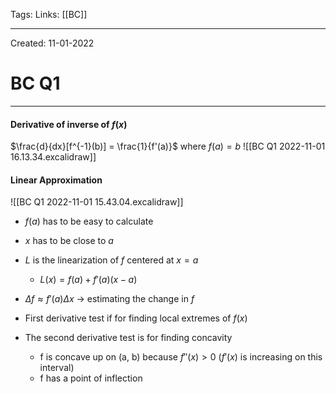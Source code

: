 Tags:
Links: [[BC]]

---
Created: 11-01-2022
# BC Q1
---

#### Derivative of inverse of $f(x)$
$\frac{d}{dx}[f^{-1}(b)] = \frac{1}{f'(a)}$ where $f(a)=b$
![[BC Q1 2022-11-01 16.13.34.excalidraw]]

#### Linear Approximation
![[BC Q1 2022-11-01 15.43.04.excalidraw]]
- $f(a)$ has to be easy to calculate
- $x$ has to be close to $a$
- $L$ is the linearization of $f$ centered at $x=a$
	- $L(x) = f(a) + f'(a)(x-a)$
- $\Delta f \approx f'(a)\Delta x$  → estimating the change in $f$


- First derivative test if for finding local extremes of $f(x)$
- The second derivative test is for finding concavity
	- f is concave up on (a, b) because $f''(x) > 0$ ($f'(x)$ is increasing on this interval)
	- f has a point of inflection 

